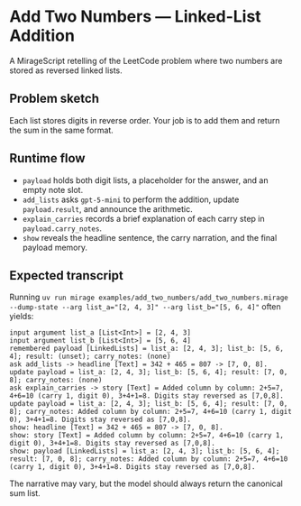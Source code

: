 # Add Two Numbers — Linked-List Addition

A MirageScript retelling of the LeetCode problem where two numbers are stored as reversed linked lists.

## Problem sketch
Each list stores digits in reverse order. Your job is to add them and return the sum in the same format.

## Runtime flow
- `payload` holds both digit lists, a placeholder for the answer, and an empty note slot.
- `add_lists` asks `gpt-5-mini` to perform the addition, update `payload.result`, and announce the arithmetic.
- `explain_carries` records a brief explanation of each carry step in `payload.carry_notes`.
- `show` reveals the headline sentence, the carry narration, and the final payload memory.

## Expected transcript
Running `uv run mirage examples/add_two_numbers/add_two_numbers.mirage --dump-state --arg list_a="[2, 4, 3]" --arg list_b="[5, 6, 4]"` often yields:
```
input argument list_a [List<Int>] = [2, 4, 3]
input argument list_b [List<Int>] = [5, 6, 4]
remembered payload [LinkedLists] = list_a: [2, 4, 3]; list_b: [5, 6, 4]; result: (unset); carry_notes: (none)
ask add_lists -> headline [Text] = 342 + 465 = 807 -> [7, 0, 8].
update payload = list_a: [2, 4, 3]; list_b: [5, 6, 4]; result: [7, 0, 8]; carry_notes: (none)
ask explain_carries -> story [Text] = Added column by column: 2+5=7, 4+6=10 (carry 1, digit 0), 3+4+1=8. Digits stay reversed as [7,0,8].
update payload = list_a: [2, 4, 3]; list_b: [5, 6, 4]; result: [7, 0, 8]; carry_notes: Added column by column: 2+5=7, 4+6=10 (carry 1, digit 0), 3+4+1=8. Digits stay reversed as [7,0,8].
show: headline [Text] = 342 + 465 = 807 -> [7, 0, 8].
show: story [Text] = Added column by column: 2+5=7, 4+6=10 (carry 1, digit 0), 3+4+1=8. Digits stay reversed as [7,0,8].
show: payload [LinkedLists] = list_a: [2, 4, 3]; list_b: [5, 6, 4]; result: [7, 0, 8]; carry_notes: Added column by column: 2+5=7, 4+6=10 (carry 1, digit 0), 3+4+1=8. Digits stay reversed as [7,0,8].
```
The narrative may vary, but the model should always return the canonical sum list.
